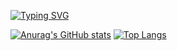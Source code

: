 [![Typing SVG](https://readme-typing-svg.demolab.com?font=Fira+Code&pause=1000&color=D3F755&width=435&lines=%F0%9F%99%8C+I'm+Bonghee+Backend+Developer)](https://git.io/typing-svg)

[![Anurag's GitHub stats](https://github-readme-stats.vercel.app/api?username=hae8064)](https://github.com/hae8064/github-readme-stats)   [![Top Langs](https://github-readme-stats.vercel.app/api/top-langs/?username=hae8064)](https://github.com/hae8064/github-readme-stats)


